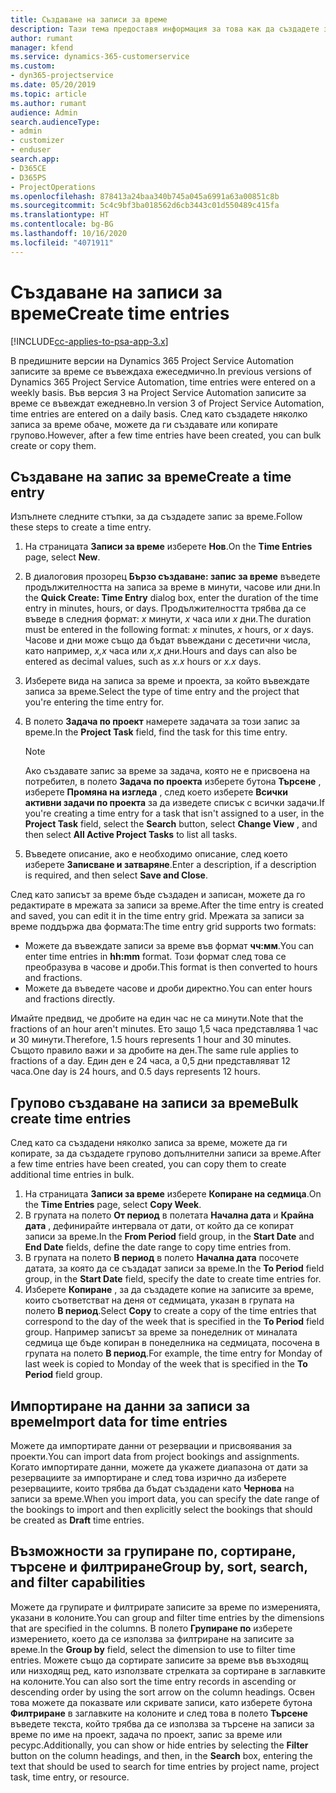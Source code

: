 ```yaml
---
title: Създаване на записи за време
description: Тази тема предоставя информация за това как да създадете записи за време.
author: rumant
manager: kfend
ms.service: dynamics-365-customerservice
ms.custom:
- dyn365-projectservice
ms.date: 05/20/2019
ms.topic: article
ms.author: rumant
audience: Admin
search.audienceType:
- admin
- customizer
- enduser
search.app:
- D365CE
- D365PS
- ProjectOperations
ms.openlocfilehash: 878413a24baa340b745a045a6991a63a00851c8b
ms.sourcegitcommit: 5c4c9bf3ba018562d6cb3443c01d550489c415fa
ms.translationtype: HT
ms.contentlocale: bg-BG
ms.lasthandoff: 10/16/2020
ms.locfileid: "4071911"
---
```

# <a name="create-time-entries"></a><span data-ttu-id="b56d0-103">Създаване на записи за време</span><span class="sxs-lookup"><span data-stu-id="b56d0-103">Create time entries</span></span>

[!INCLUDE[cc-applies-to-psa-app-3.x](../includes/cc-applies-to-psa-app-3x.md)]

<span data-ttu-id="b56d0-104">В предишните версии на Dynamics 365 Project Service Automation записите за време се въвеждаха ежеседмично.</span><span class="sxs-lookup"><span data-stu-id="b56d0-104">In previous versions of Dynamics 365 Project Service Automation, time entries were entered on a weekly basis.</span></span> <span data-ttu-id="b56d0-105">Във версия 3 на Project Service Automation записите за време се въвеждат ежедневно.</span><span class="sxs-lookup"><span data-stu-id="b56d0-105">In version 3 of Project Service Automation, time entries are entered on a daily basis.</span></span> <span data-ttu-id="b56d0-106">След като създадете няколко записа за време обаче, можете да ги създавате или копирате групово.</span><span class="sxs-lookup"><span data-stu-id="b56d0-106">However, after a few time entries have been created, you can bulk create or copy them.</span></span>

## <a name="create-a-time-entry"></a><span data-ttu-id="b56d0-107">Създаване на запис за време</span><span class="sxs-lookup"><span data-stu-id="b56d0-107">Create a time entry</span></span>

<span data-ttu-id="b56d0-108">Изпълнете следните стъпки, за да създадете запис за време.</span><span class="sxs-lookup"><span data-stu-id="b56d0-108">Follow these steps to create a time entry.</span></span>

1. <span data-ttu-id="b56d0-109">На страницата **Записи за време** изберете **Нов**.</span><span class="sxs-lookup"><span data-stu-id="b56d0-109">On the **Time Entries** page, select **New**.</span></span>
2. <span data-ttu-id="b56d0-110">В диалоговия прозорец **Бързо създаване: запис за време** въведете продължителността на записа за време в минути, часове или дни.</span><span class="sxs-lookup"><span data-stu-id="b56d0-110">In the **Quick Create: Time Entry** dialog box, enter the duration of the time entry in minutes, hours, or days.</span></span> <span data-ttu-id="b56d0-111">Продължителността трябва да се въведе в следния формат: *х* минути, *x* часа или *х* дни.</span><span class="sxs-lookup"><span data-stu-id="b56d0-111">The duration must be entered in the following format: *x* minutes, *x* hours, or *x* days.</span></span> <span data-ttu-id="b56d0-112">Часове и дни може също да бъдат въвеждани с десетични числа, като например, *x,x* часа или *x,x* дни.</span><span class="sxs-lookup"><span data-stu-id="b56d0-112">Hours and days can also be entered as decimal values, such as *x.x* hours or *x.x* days.</span></span>
3. <span data-ttu-id="b56d0-113">Изберете вида на записа за време и проекта, за който въвеждате записа за време.</span><span class="sxs-lookup"><span data-stu-id="b56d0-113">Select the type of time entry and the project that you're entering the time entry for.</span></span>
4. <span data-ttu-id="b56d0-114">В полето **Задача по проект** намерете задачата за този запис за време.</span><span class="sxs-lookup"><span data-stu-id="b56d0-114">In the **Project Task** field, find the task for this time entry.</span></span>

    > [!NOTE]
    > <span data-ttu-id="b56d0-115">Ако създавате запис за време за задача, която не е присвоена на потребител, в полето **Задача по проекта** изберете бутона **Търсене** , изберете **Промяна на изгледа** , след което изберете **Всички активни задачи по проекта** за да изведете списък с всички задачи.</span><span class="sxs-lookup"><span data-stu-id="b56d0-115">If you're creating a time entry for a task that isn't assigned to a user, in the **Project Task** field, select the **Search** button, select **Change View** , and then select **All Active Project Tasks** to list all tasks.</span></span>

5. <span data-ttu-id="b56d0-116">Въведете описание, ако е необходимо описание, след което изберете **Записване и затваряне**.</span><span class="sxs-lookup"><span data-stu-id="b56d0-116">Enter a description, if a description is required, and then select **Save and Close**.</span></span>

<span data-ttu-id="b56d0-117">След като записът за време бъде създаден и записан, можете да го редактирате в мрежата за записи за време.</span><span class="sxs-lookup"><span data-stu-id="b56d0-117">After the time entry is created and saved, you can edit it in the time entry grid.</span></span> <span data-ttu-id="b56d0-118">Мрежата за записи за време поддържа два формата:</span><span class="sxs-lookup"><span data-stu-id="b56d0-118">The time entry grid supports two formats:</span></span>

- <span data-ttu-id="b56d0-119">Можете да въвеждате записи за време във формат **чч:мм**.</span><span class="sxs-lookup"><span data-stu-id="b56d0-119">You can enter time entries in **hh:mm** format.</span></span> <span data-ttu-id="b56d0-120">Този формат след това се преобразува в часове и дроби.</span><span class="sxs-lookup"><span data-stu-id="b56d0-120">This format is then converted to hours and fractions.</span></span>
- <span data-ttu-id="b56d0-121">Можете да въведете часове и дроби директно.</span><span class="sxs-lookup"><span data-stu-id="b56d0-121">You can enter hours and fractions directly.</span></span>

<span data-ttu-id="b56d0-122">Имайте предвид, че дробите на един час не са минути.</span><span class="sxs-lookup"><span data-stu-id="b56d0-122">Note that the fractions of an hour aren't minutes.</span></span> <span data-ttu-id="b56d0-123">Ето защо 1,5 часа представлява 1 час и 30 минути.</span><span class="sxs-lookup"><span data-stu-id="b56d0-123">Therefore, 1.5 hours represents 1 hour and 30 minutes.</span></span> <span data-ttu-id="b56d0-124">Същото правило важи и за дробите на ден.</span><span class="sxs-lookup"><span data-stu-id="b56d0-124">The same rule applies to fractions of a day.</span></span> <span data-ttu-id="b56d0-125">Един ден е 24 часа, а 0,5 дни представляват 12 часа.</span><span class="sxs-lookup"><span data-stu-id="b56d0-125">One day is 24 hours, and 0.5 days represents 12 hours.</span></span>

## <a name="bulk-create-time-entries"></a><span data-ttu-id="b56d0-126">Групово създаване на записи за време</span><span class="sxs-lookup"><span data-stu-id="b56d0-126">Bulk create time entries</span></span>

<span data-ttu-id="b56d0-127">След като са създадени няколко записа за време, можете да ги копирате, за да създадете групово допълнителни записи за време.</span><span class="sxs-lookup"><span data-stu-id="b56d0-127">After a few time entries have been created, you can copy them to create additional time entries in bulk.</span></span>

1. <span data-ttu-id="b56d0-128">На страницата **Записи за време** изберете **Копиране на седмица**.</span><span class="sxs-lookup"><span data-stu-id="b56d0-128">On the **Time Entries** page, select **Copy Week**.</span></span>
2. <span data-ttu-id="b56d0-129">В групата на полето **От период** в полетата **Начална дата** и **Крайна дата** , дефинирайте интервала от дати, от който да се копират записи за време.</span><span class="sxs-lookup"><span data-stu-id="b56d0-129">In the **From Period** field group, in the **Start Date** and **End Date** fields, define the date range to copy time entries from.</span></span>
3. <span data-ttu-id="b56d0-130">В групата на полето **В период** в полето **Начална дата** посочете датата, за която да се създадат записи за време.</span><span class="sxs-lookup"><span data-stu-id="b56d0-130">In the **To Period** field group, in the **Start Date** field, specify the date to create time entries for.</span></span>
4. <span data-ttu-id="b56d0-131">Изберете **Копиране** , за да създадете копие на записите за време, които съответстват на деня от седмицата, указан в групата на полето **В период**.</span><span class="sxs-lookup"><span data-stu-id="b56d0-131">Select **Copy** to create a copy of the time entries that correspond to the day of the week that is specified in the **To Period** field group.</span></span> <span data-ttu-id="b56d0-132">Например записът за време за понеделник от миналата седмица ще бъде копиран в понеделника на седмицата, посочена в групата на полето **В период**.</span><span class="sxs-lookup"><span data-stu-id="b56d0-132">For example, the time entry for Monday of last week is copied to Monday of the week that is specified in the **To Period** field group.</span></span>

## <a name="import-data-for-time-entries"></a><span data-ttu-id="b56d0-133">Импортиране на данни за записи за време</span><span class="sxs-lookup"><span data-stu-id="b56d0-133">Import data for time entries</span></span>

<span data-ttu-id="b56d0-134">Можете да импортирате данни от резервации и присвоявания за проекти.</span><span class="sxs-lookup"><span data-stu-id="b56d0-134">You can import data from project bookings and assignments.</span></span> <span data-ttu-id="b56d0-135">Когато импортирате данни, можете да укажете диапазона от дати за резервациите за импортиране и след това изрично да изберете резервациите, които трябва да бъдат създадени като **Чернова** на записи за време.</span><span class="sxs-lookup"><span data-stu-id="b56d0-135">When you import data, you can specify the date range of the bookings to import and then explicitly select the bookings that should be created as **Draft** time entries.</span></span>

## <a name="group-by-sort-search-and-filter-capabilities"></a><span data-ttu-id="b56d0-136">Възможности за групиране по, сортиране, търсене и филтриране</span><span class="sxs-lookup"><span data-stu-id="b56d0-136">Group by, sort, search, and filter capabilities</span></span>

<span data-ttu-id="b56d0-137">Можете да групирате и филтрирате записите за време по измеренията, указани в колоните.</span><span class="sxs-lookup"><span data-stu-id="b56d0-137">You can group and filter time entries by the dimensions that are specified in the columns.</span></span> <span data-ttu-id="b56d0-138">В полето **Групиране по** изберете измерението, което да се използва за филтриране на записите за време.</span><span class="sxs-lookup"><span data-stu-id="b56d0-138">In the **Group by** field, select the dimension to use to filter time entries.</span></span> <span data-ttu-id="b56d0-139">Можете също да сортирате записите за време във възходящ или низходящ ред, като използвате стрелката за сортиране в заглавките на колоните.</span><span class="sxs-lookup"><span data-stu-id="b56d0-139">You can also sort the time entry records in ascending or descending order by using the sort arrow on the column headings.</span></span> <span data-ttu-id="b56d0-140">Освен това можете да показвате или скривате записи, като изберете бутона **Филтриране** в заглавките на колоните и след това в полето **Търсене** въведете текста, който трябва да се използва за търсене на записи за време по име на проект, задача по проект, запис за време или ресурс.</span><span class="sxs-lookup"><span data-stu-id="b56d0-140">Additionally, you can show or hide entries by selecting the **Filter** button on the column headings, and then, in the **Search** box, entering the text that should be used to search for time entries by project name, project task, time entry, or resource.</span></span>
